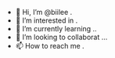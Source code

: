- 👋 Hi, I’m @biilee .
- 👀 I’m interested in .
- 🌱 I’m currently learning ..
- 💞️ I’m looking to collaborat ...
- 📫 How to reach me .

<!---
biilee/biilee is a ✨ special ✨ repository because its `README.md` (this file) appears on your GitHub profile.
You can click the Preview link to take a look at your changes.
--->
